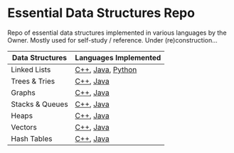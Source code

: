 # Essential Data Structures Repo
Repo of essential data structures implemented in various languages by the Owner. Mostly used for self-study / reference. 
Under (re)construction...

| Data Structures  | Languages Implemented        |
| ---------------  | ---------------  | 
| Linked Lists     | [C++](https://www.google.com), [Java](https://www.google.com), [Python](https://www.google.com) |
| Trees & Tries    | [C++](https://www.google.com), [Java](https://www.google.com) |
| Graphs           | [C++](https://www.google.com), [Java](https://www.google.com) |
| Stacks & Queues  | [C++](https://www.google.com), [Java](https://www.google.com) |
| Heaps            | [C++](https://www.google.com), [Java](https://www.google.com) |
| Vectors          | [C++](https://www.google.com), [Java](https://www.google.com) |
| Hash Tables      | [C++](https://www.google.com), [Java](https://www.google.com) |
